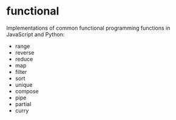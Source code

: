 # functional

Implementations of common functional programming functions in JavaScript and
Python:

* range
* reverse
* reduce
* map
* filter
* sort
* unique
* compose
* pipe
* partial
* curry
